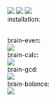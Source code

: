 <a href="https://codeclimate.com/github/andreiyastrzhembski/project-lvl1-s328/maintainability"><img src="https://api.codeclimate.com/v1/badges/59f03761b21cbf3b65c1/maintainability" /></a>
<a href="https://codeclimate.com/github/andreiyastrzhembski/project-lvl1-s328/test_coverage"><img src="https://api.codeclimate.com/v1/badges/59f03761b21cbf3b65c1/test_coverage" /></a>
<a href="https://travis-ci.org/andreiyastrzhembski/project-lvl1-s328"><img src="https://travis-ci.org/andreiyastrzhembski/project-lvl1-s328.svg?branch=master"></a>
<br>installation:<br>
<script src="https://asciinema.org/a/szCnziRdpcgv7Wyx7bjCVRpg4.js" id="asciicast-szCnziRdpcgv7Wyx7bjCVRpg4" async></script>
<br>brain-even:<br>
<a href="https://asciinema.org/a/KhBx2WDyWvayM46ZtdIJhtVXm" target="_blank"><img src="https://asciinema.org/a/KhBx2WDyWvayM46ZtdIJhtVXm.png" /></a>
<br>brain-calc:<br>
<a href="https://asciinema.org/a/mn4w9O2tmjQWPM9u28ff3IKlI" target="_blank"><img src="https://asciinema.org/a/mn4w9O2tmjQWPM9u28ff3IKlI.png" /></a>
<br>brain-gcd:<br>
<a href="https://asciinema.org/a/HI47oBOiOnkDUaDbPR9oU6Uqz" target="_blank"><img src="https://asciinema.org/a/HI47oBOiOnkDUaDbPR9oU6Uqz.png" /></a>
<br>brain-balance:<br>
<a href="https://asciinema.org/a/JshPWCIJAT0iRgGFahnIMmeZp" target="_blank"><img src="https://asciinema.org/a/JshPWCIJAT0iRgGFahnIMmeZp.png" /></a>